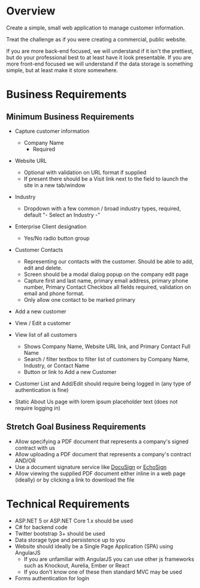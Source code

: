 # Overview
Create a simple, small web application to manage customer information.  

Treat the challenge as if you were creating a commercial, public website.

If you are more back-end focused, we will understand if it isn't the prettiest, but do your professional best to at least have it look presentable.
If you are more front-end focused we will understand if the data storage is something simple, but at least make it store somewhere.

# Business Requirements

## Minimum Business Requirements

* Capture customer information 
  * Company Name
    * Required

* Website URL
  * Optional with validation on URL format if supplied
  * If present there should be a Visit link next to the field to launch the site in a new tab/window
* Industry 
  * Dropdown with a few common / broad industry types, required, default "- Select an Industry -"
* Enterprise Client designation
  * Yes/No radio button group
* Customer Contacts
  * Representing our contacts with the customer.  Should be able to add, edit and delete.
  * Screen should be a modal dialog popup on the company edit page
  * Capture first and last name, primary email address, primary phone number, Primary Contact Checkbox
all fields required, validation on email and phone format.
  * Only allow one contact to be marked primary
  
* Add a new customer
* View / Edit a customer
* View list of all customers
  * Shows Company Name, Website URL link, and Primary Contact Full Name
  * Search / filter textbox to filter list of customers by Company Name, Industry, or Contact Name
  * Button or link to Add a new Customer
* Customer List and Add/Edit should require being logged in (any type of authentication is fine)
* Static About Us page with lorem ipsum placeholder text (does not require logging in)

## Stretch Goal Business Requirements
* Allow specifying a PDF document that represents a company's signed contract with us
* Allow uploading a PDF document that represents a company's contract AND/OR
* Use a document signature service like [DocuSign](https://www.docusign.com/) or [EchoSign](https://acrobat.adobe.com/us/en/documents/esignatures.html) 
* Allow viewing the supplied PDF document either inline in a web page (ideally) or by clicking a link to download the file

# Technical Requirements
* ASP.NET 5 or ASP.NET Core 1.x should be used
* C# for backend code
* Twitter bootstrap 3+ should be used
* Data storage type and persistence up to you
* Website should ideally be a Single Page Application (SPA) using AngularJS
  * If you are unfamiliar with AngularJS you can use other js frameworks such as Knockout, Aurelia, Ember or React
  * If you don't know one of these then standard MVC may be used
* Forms authentication for login